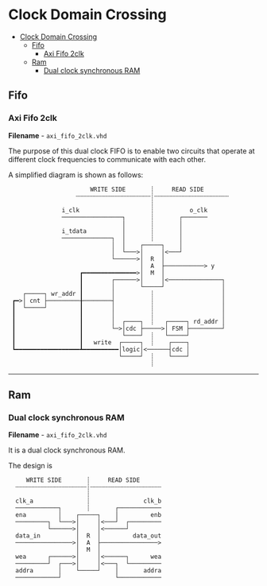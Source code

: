 Clock Domain Crossing
===

- [Clock Domain Crossing](#clock-domain-crossing)
  - [Fifo](#fifo)
    - [Axi Fifo 2clk](#axi-fifo-2clk)
  - [Ram](#ram)
    - [Dual clock synchronous RAM](#dual-clock-synchronous-ram)

## Fifo

### Axi Fifo 2clk

**Filename** - `axi_fifo_2clk.vhd`

The purpose of this dual clock FIFO is to enable two circuits that operate at different clock frequencies to communicate with each other.

A simplified diagram is shown as follows:

```
                       WRITE SIDE       ┊     READ SIDE        
                   ┄┄┄┄┄┄┄┄┄┄┄┄┄┄┄┄┄┄┄┄┄┊┄┄┄┄┄┄┄┄┄┄┄┄┄┄┄┄┄┄┄┄┄
                                        ┊
               i_clk                    ┊          o_clk
               ─────────────────┐       ┊       ┌───────
                                │       ┊       │
               i_tdata          │       ┊       │
               ──────────────┐  │       ┊       │
                             │  │    ┌─────┐    │
                             │  └───>│     │<───┘
                             └──────>│  R  │
                                     │  A  ├───────────> y
                    ┏━━━━━━━━━━━━━━━>│  M  │              
                    ┃        ┌──────>│     │<───────────────┐
                    ┃        │       └─────┘                │
    ┌─────┐ wr_addr ┃        │          ┊                   │
 ┏━>│ cnt ├─────────╂────────┤          ┊                   │
 ┃  └─────┘         ┃        │          ┊                   │
 ┃                  ┃        │          ┊                   │
 ┃                  ┃        │  ┌────┐  ┊   ┌─────┐ rd_addr │
 ┃                  ┃        └─>│cdc ├─────>│ FSM ├─────────┘  
 ┃                  ┃           └────┘  ┊   └─────┘
 ┃                  ┃   write  ┌─────┐  ┊    ┌────┐
 ┗━━━━━━━━━━━━━━━━━━┻━━━━━━━━━━│logic│<──────┤cdc │
                               └─────┘  ┊    └────┘
                                        ┊
```

---

## Ram

### Dual clock synchronous RAM

**Filename** - `axi_fifo_2clk.vhd`

It is a dual clock synchronous RAM.

The design is
```
     WRITE SIDE       ┊     READ SIDE        
  ┄┄┄┄┄┄┄┄┄┄┄┄┄┄┄┄┄┄┄┄┊┄┄┄┄┄┄┄┄┄┄┄┄┄┄┄┄┄┄┄┄
                      ┊        
  clk_a               ┊               clk_b
  ────────────┐       ┊       ┌────────────
  ena         │    ┌─────┐    │         enb
  ─────────┐  └───>│     │<───┘  ┌─────────
           └──────>│     │<──────┘
  data_in          │  R  │         data_out
  ────────────────>│  A  ├────────────────>
                   │  M  │
  wea      ┌──────>│     │<──────┐      wea
  ─────────┘  ┌───>│     │<───┐  └─────────
  addra       │    └─────┘    │       addra
  ────────────┘               └────────────
```